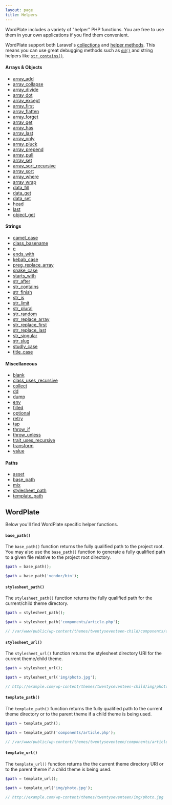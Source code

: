 ```yaml
---
layout: page
title: Helpers
---
```


WordPlate includes a variety of "helper" PHP functions. You are free to use them in your own applications if you find them convenient.

WordPlate support both Laravel's [collections](https://laravel.com/docs/5.6/collections) and [helper methods](https://laravel.com/docs/5.6/helpers#available-methods). This means you can use great debugging methods such as [`dd()`](https://laravel.com/docs/5.6/helpers#method-dd) and string helpers like [`str_contains()`](https://laravel.com/docs/5.6/helpers#method-str-contains).

#### Arrays & Objects
 
<ul class="columns">
  <li><a href="https://laravel.com/docs/5.6/helpers#method-array-add">array_add</a></li>
  <li><a href="https://laravel.com/docs/5.6/helpers#method-array-collapse">array_collapse</a></li>
  <li><a href="https://laravel.com/docs/5.6/helpers#method-array-divide">array_divide</a></li>
  <li><a href="https://laravel.com/docs/5.6/helpers#method-array-dot">array_dot</a></li>
  <li><a href="https://laravel.com/docs/5.6/helpers#method-array-except">array_except</a></li>
  <li><a href="https://laravel.com/docs/5.6/helpers#method-array-first">array_first</a></li>
  <li><a href="https://laravel.com/docs/5.6/helpers#method-array-flatten">array_flatten</a></li>
  <li><a href="https://laravel.com/docs/5.6/helpers#method-array-forget">array_forget</a></li>
  <li><a href="https://laravel.com/docs/5.6/helpers#method-array-get">array_get</a></li>
  <li><a href="https://laravel.com/docs/5.6/helpers#method-array-has">array_has</a></li>
  <li><a href="https://laravel.com/docs/5.6/helpers#method-array-last">array_last</a></li>
  <li><a href="https://laravel.com/docs/5.6/helpers#method-array-only">array_only</a></li>
  <li><a href="https://laravel.com/docs/5.6/helpers#method-array-pluck">array_pluck</a></li>
  <li><a href="https://laravel.com/docs/5.6/helpers#method-array-prepend">array_prepend</a></li>
  <li><a href="https://laravel.com/docs/5.6/helpers#method-array-pull">array_pull</a></li>
  <li><a href="https://laravel.com/docs/5.6/helpers#method-array-set">array_set</a></li>
  <li><a href="https://laravel.com/docs/5.6/helpers#method-array-sort-recursive">array_sort_recursive</a></li>
  <li><a href="https://laravel.com/docs/5.6/helpers#method-array-sort">array_sort</a></li>
  <li><a href="https://laravel.com/docs/5.6/helpers#method-array-where">array_where</a></li>
  <li><a href="https://laravel.com/docs/5.6/helpers#array-wrap">array_wrap</a></li>
  <li><a href="https://laravel.com/docs/5.6/helpers#data-fill">data_fill</a></li>
  <li><a href="https://laravel.com/docs/5.6/helpers#data-get">data_get</a></li>
  <li><a href="https://laravel.com/docs/5.6/helpers#data-set">data_set</a></li>
  <li><a href="https://laravel.com/docs/5.6/helpers#method-head">head</a></li>
  <li><a href="https://laravel.com/docs/5.6/helpers#method-last">last</a></li>
  <li><a href="https://laravel.com/docs/5.6/helpers#object-get">object_get</a></li>
</ul>

#### Strings

<ul class="columns">
  <li><a href="https://laravel.com/docs/5.6/helpers#method-camel-case">camel_case</a></li>
  <li><a href="https://laravel.com/docs/5.6/helpers#method-class-basename">class_basename</a></li>
  <li><a href="https://laravel.com/docs/5.6/helpers#method-e">e</a></li>
  <li><a href="https://laravel.com/docs/5.6/helpers#method-ends-with">ends_with</a></li>
  <li><a href="https://laravel.com/docs/5.6/helpers#kebab-case">kebab_case</a></li>
  <li><a href="https://laravel.com/docs/5.6/helpers#preg-replace-array">preg_replace_array</a></li>
  <li><a href="https://laravel.com/docs/5.6/helpers#method-snake-case">snake_case</a></li>
  <li><a href="https://laravel.com/docs/5.6/helpers#method-starts-with">starts_with</a></li>
  <li><a href="https://laravel.com/docs/5.6/helpers#method-str-after">str_after</a></li>
  <li><a href="https://laravel.com/docs/5.6/helpers#method-str-contains">str_contains</a></li>
  <li><a href="https://laravel.com/docs/5.6/helpers#method-str-finish">str_finish</a></li>
  <li><a href="https://laravel.com/docs/5.6/helpers#method-str-is">str_is</a></li>
  <li><a href="https://laravel.com/docs/5.6/helpers#method-str-limit">str_limit</a></li>
  <li><a href="https://laravel.com/docs/5.6/helpers#method-str-plural">str_plural</a></li>
  <li><a href="https://laravel.com/docs/5.6/helpers#method-str-random">str_random</a></li>
  <li><a href="https://laravel.com/docs/5.6/helpers#str-replace-array">str_replace_array</a></li>
  <li><a href="https://laravel.com/docs/5.6/helpers#str-replace-first">str_replace_first</a></li>
  <li><a href="https://laravel.com/docs/5.6/helpers#str-replace-last">str_replace_last</a></li>
  <li><a href="https://laravel.com/docs/5.6/helpers#method-str-singular">str_singular</a></li>
  <li><a href="https://laravel.com/docs/5.6/helpers#method-str-slug">str_slug</a></li>
  <li><a href="https://laravel.com/docs/5.6/helpers#method-studly-case">studly_case</a></li>
  <li><a href="https://laravel.com/docs/5.6/helpers#method-title-case">title_case</a></li>
</ul>

#### Miscellaneous

<ul class="columns">
  <li><a href="https://laravel.com/docs/5.6/helpers#method-blank">blank</a></li>
  <li><a href="https://laravel.com/docs/5.6/helpers#method-class-uses-recursive">class_uses_recursive</a></li>
  <li><a href="https://laravel.com/docs/5.6/helpers#method-collect">collect</a></li>
  <li><a href="https://laravel.com/docs/5.6/helpers#method-dd">dd</a></li>
  <li><a href="https://laravel.com/docs/5.6/helpers#method-dump">dump</a></li>
  <li><a href="https://laravel.com/docs/5.6/helpers#method-env">env</a></li>
  <li><a href="https://laravel.com/docs/5.6/helpers#method-filled">filled</a></li>
  <li><a href="https://laravel.com/docs/5.6/helpers#method-optional">optional</a></li>
  <li><a href="https://laravel.com/docs/5.6/helpers#method-retry">retry</a></li>
  <li><a href="https://laravel.com/docs/5.6/helpers#method-tap">tap</a></li>
  <li><a href="https://laravel.com/docs/5.6/helpers#method-throw-if">throw_if</a></li>
  <li><a href="https://laravel.com/docs/5.6/helpers#method-throw-unless">throw_unless</a></li>
  <li><a href="https://laravel.com/docs/5.6/helpers#method-trait-uses-recursive">trait_uses_recursive</a></li>
  <li><a href="https://laravel.com/docs/5.6/helpers#method-transform">transform</a></li>
  <li><a href="https://laravel.com/docs/5.6/helpers#method-value">value</a></li>
</ul>

#### Paths

<ul class="columns">
  <li><a href="https://laravel.com/docs/5.6/helpers#method-asset">asset</a></li>
  <li><a href="#base_path">base_path</a></li>
  <li><a href="https://laravel.com/docs/5.6/helpers#method-mix">mix</a></li>
  <li><a href="#stylesheet_path">stylesheet_path</a></li>
  <li><a href="#template_path">template_path</a></li>
</ul>

## WordPlate

Below you'll find WordPlate specific helper functions.

#### `base_path()`

The `base_path()` function returns the fully qualified path to the project root. You may also use the `base_path()` function to generate a fully qualified path to a given file relative to the project root directory.

```php
$path = base_path();

$path = base_path('vendor/bin');
```

#### `stylesheet_path()`

The `stylesheet_path()` function returns the fully qualified path for the current/child theme directory.

```php
$path = stylesheet_path();

$path = stylesheet_path('components/article.php');

// /var/www/public/wp-content/themes/twentyseventeen-child/components/article.php
```

#### `stylesheet_url()`

The `stylesheet_url()` function returns the stylesheet directory URI for the current theme/child theme.

```php
$path = stylesheet_url();

$path = stylesheet_url('img/photo.jpg');

// http://example.com/wp-content/themes/twentyseventeen-child/img/photo.jpg
```

#### `template_path()`

The `template_path()` function returns the fully qualified path to the current theme directory or to the parent theme if a child theme is being used.

```php
$path = template_path();

$path = template_path('components/article.php');

// /var/www/public/wp-content/themes/twentyseventeen/components/article.php
```

#### `template_url()`

The `template_url()` function returns the the current theme directory URI or to the parent theme if a child theme is being used.

```php
$path = template_url();

$path = template_url('img/photo.jpg');

// http://example.com/wp-content/themes/twentyseventeen/img/photo.jpg
```
